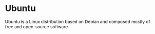 # Ubuntu

Ubuntu is a Linux distribution based on Debian and composed mostly of free and open-source software.